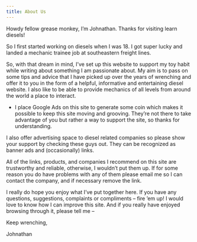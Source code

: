 ```yaml
---
title: About Us
---
```


Howdy fellow grease monkey, I’m Johnathan. Thanks for visiting learn diesels!

So I first started working on diesels when I was 18. I got super lucky and landed a mechanic trainee job at southeastern freight lines. 


So, with that dream in mind, I’ve set up this website to support my toy habit while writing about something I am passionate about. My aim is to pass on some tips and advice that I have picked up over the years of wrenching and offer it to you in the form of a helpful, informative and entertaining diesel website. I also like to be able to provide mechanics of all levels from around the world a place to interact.

* I place Google Ads on this site to generate some coin which makes it possible to keep this site moving and grooving. They’re not there to take advantage of you but rather a way to support the site, so thanks for understanding.

I also offer advertising space to diesel related companies so please show your support by checking these guys out. They can be recognized as banner ads and (occasionally) links.

All of the links, products, and companies I recommend on this site are trustworthy and reliable, otherwise, I wouldn’t put them up. If for some reason you do have problems with any of them please email me so I can contact the company, and if necessary remove the link.

I really do hope you enjoy what I’ve put together here. If you have any questions, suggestions, complaints or compliments – fire ’em up! I would love to know how I can improve this site. And if you really have enjoyed browsing through it, please tell me – 


Keep wrenching,

Johnathan